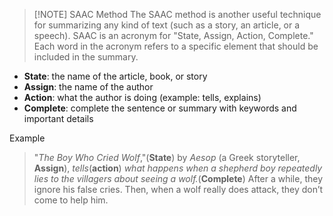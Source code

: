 
> [!NOTE] SAAC Method
> The SAAC method is another useful technique for summarizing any kind of text (such as a story, an article, or a speech). SAAC is an acronym for "State, Assign, Action, Complete." Each word in the acronym refers to a specific element that should be included in the summary.

- **State**: the name of the article, book, or story
- **Assign**: the name of the author
- **Action**: what the author is doing (example: tells, explains)
- **Complete**: complete the sentence or summary with keywords and important details

Example
> "*The Boy Who Cried Wolf*,"(**State**) by *Aesop* (a Greek storyteller, **Assign**), *tells*(**action**) *what happens when a shepherd boy repeatedly lies to the villagers about seeing a wolf.*(**Complete**) After a while, they ignore his false cries. Then, when a wolf really does attack, they don’t come to help him.